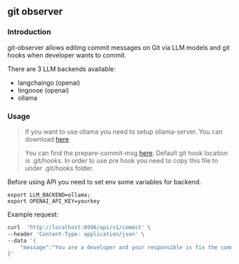 ## git observer


### Introduction

git-observer allows editing commit messages on Git via LLM models and git hooks when developer wants to commit.

There are 3 LLM backends available:
- langchaingo (openai)
- lingoose (openai)
- ollama


### Usage

> If you want to use ollama you need to setup ollama-server. You can download [here](https://ollama.ai/download) 

> You can find the prepare-commit-msg [here](script/prepare-commit-msg). Default git hook location is .git/hooks. In order to use pre hook you need to copy this file to under .git/hooks folder.

Before using API you need to set env some variables for backend.

```
export LLM_BACKEND=ollama;
export OPENAI_API_KEY=yourkey
```

Example request: 

```bash
curl  'http://localhost:8996/api/v1/commit' \
--header 'Content-Type: application/json' \
--data '{
    "message":"You are a developer and your responsible is fix the commit message. You can check the guidline here https://wiki.openstack.org/wiki/GitCommitMessages#Information_in_commit_messages. Can you fix '"$(cat "$1")""
}'

```

